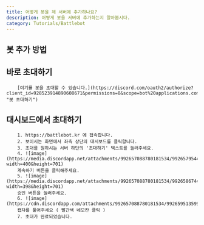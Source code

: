 ```yaml
---
title: 어떻게 봇을 제 서버에 추가하나요?
description: 어떻게 봇을 서버에 추가하는지 알아봅시다.
category: Tutorials/Battlebot
---
```


## 봇 추가 방법
## 바로 초대하기
        [여기를 봇을 초대할 수 있습니다.](https://discord.com/oauth2/authorize?client_id=928523914890608671&permissions=8&scope=bot%20applications.commands, "봇 초대하기")
## 대시보드에서 초대하기
        1. https://battlebot.kr 에 접속합니다.
        2. 보이시는 화면에서 좌측 상단의 대시보드를 클릭합니다.
        3. 초대를 원하시는 서버 하단의 '초대하기' 텍스트를 눌러주세요.
        4. ![image](https://media.discordapp.net/attachments/992657088780181534/992657954492915812/how_to_invite2.png?width=400&height=701)
        계속하기 버튼을 클릭해주세요.
        5. ![image](https://media.discordapp.net/attachments/992657088780181534/992658674449403914/how_to_invite3.png?width=398&height=701) 
        승인 버튼을 눌러주세요.
        6. ![image](https://cdn.discordapp.com/attachments/992657088780181534/992659513599598592/how_to_invite4.png)
        캡챠를 풀어주세요 ( 빨간색 네모칸 클릭 )
        7. 초대가 완료되었습니다.
